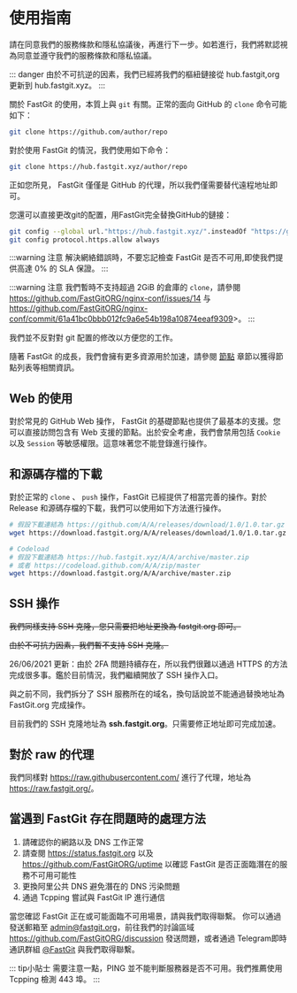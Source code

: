 # 使用指南

請在同意我們的服務條款和隱私協議後，再進行下一步。如若進行，我們將默認視為同意並遵守我們的服務條款和隱私協議。

::: danger 
由於不可抗逆的因素，我們已經將我們的樞紐鏈接從 hub.fastgit,org 更新到 hub.fastgit.xyz。
:::

關於 FastGit 的使用，本質上與 `git` 有關。正常的面向 GitHub 的 `clone` 命令可能如下：

```bash
git clone https://github.com/author/repo
```

對於使用 FastGit 的情況，我們使用如下命令：

```bash
git clone https://hub.fastgit.xyz/author/repo
```

正如您所見， FastGit 僅僅是 GitHub 的代理，所以我們僅需要替代遠程地址即可。

您還可以直接更改git的配置，用FastGit完全替換GitHub的鏈接：

```bash
git config --global url."https://hub.fastgit.xyz/".insteadOf "https://github.com/"
git config protocol.https.allow always
```

:::warning 注意
解決網絡錯誤時，不要忘記檢查 FastGit 是否不可用,即使我們提供高達 0% 的 SLA 保證。
:::

:::warning 注意
我們暫時不支持超過 2GiB 的倉庫的 `clone`，請參閱 <https://github.com/FastGitORG/nginx-conf/issues/14> 与 <https://github.com/FastGitORG/nginx-conf/commit/61a41bc0bbb012fc9a6e54b198a10874eeaf9309>>。
:::

我們並不反對對 git 配置的修改以方便您的工作。

隨著 FastGit 的成長，我們會擁有更多資源用於加速，請參閱 [節點](../zh-tw/node.html) 章節以獲得節點列表等相關資訊。

## Web 的使用

對於常見的 GitHub Web 操作， FastGit 的基礎節點也提供了最基本的支援。您可以直接訪問包含有 Web 支援的節點。出於安全考慮，我們會禁用包括 `Cookie` 以及 `Session` 等敏感權限。這意味著您不能登錄進行操作。

## 和源碼存檔的下載

對於正常的 `clone` 、 `push` 操作，FastGit 已經提供了相當完善的操作。對於 Release 和源碼存檔的下載，我們可以使用如下方法進行操作。

```bash
# 假設下載連結為 https://github.com/A/A/releases/download/1.0/1.0.tar.gz
wget https://download.fastgit.org/A/A/releases/download/1.0/1.0.tar.gz

# Codeload
# 假設下載連結為 https://hub.fastgit.xyz/A/A/archive/master.zip
# 或者 https://codeload.github.com/A/A/zip/master
wget https://download.fastgit.org/A/A/archive/master.zip
```

## SSH 操作

~~我們同樣支持 SSH 克隆，您只需要把地址更換為 fastgit.org 即可。~~

~~由於不可抗力因素，我們暫不支持 SSH 克隆。~~

26/06/2021 更新：由於 2FA 問題持續存在，所以我們很難以通過 HTTPS 的方法完成很多事。鑑於目前情況，我們繼續開放了 SSH 操作入口。

與之前不同，我們拆分了 SSH 服務所在的域名，換句話說並不能通過替換地址為 FastGit.org 完成操作。

目前我們的 SSH 克隆地址為 **ssh.fastgit.org**。只需要修正地址即可完成加速。

## 對於 raw 的代理

我們同樣對 <https://raw.githubusercontent.com/> 進行了代理，地址為 <https://raw.fastgit.org/>。

## 當遇到 FastGit 存在問題時的處理方法

1. 請確認你的網路以及 DNS 工作正常
2. 請查閱 <https://status.fastgit.org> 以及 <https://github.com/FastGitORG/uptime> 以確認 FastGit 是否正面臨潛在的服務不可用可能性
3. 更換阿里公共 DNS 避免潛在的 DNS 污染問題
4. 通過 Tcpping 嘗試與 FastGit IP 進行通信

當您確認 FastGit 正在或可能面臨不可用場景，請與我們取得聯繫。
你可以通過發送郵箱至 [admin@fastgit.org](mailto：admin@fastgit.org)，前往我們的討論區域 <https://github.com/FastGitORG/discussion> 發送問題，或者通過 Telegram即時通訊群組 [@FastGit](https://t.me/fastgit) 與我們取得聯繫。

::: tip小貼士
需要注意一點，PING 並不能判斷服務器是否不可用。我們推薦使用 Tcpping 檢測 443 埠。
:::
